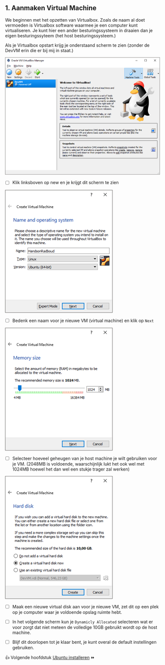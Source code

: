 ## 1. Aanmaken Virtual Machine

We beginnen met het opzetten van Virtualbox. Zoals de naam al doet vermoeden is Virtualbox software waarmee je een computer kunt virtualiseren. Je kunt hier een ander besturingssysteem in draaien dan je eigen besturingssyteem (het host besturingssysteem.)

Als je Virtualbox opstart krijg je onderstaand scherm te zien (zonder de DevVM erin die er bij mij in staat.) 

![](../img/1.png) 

- [ ] Klik linksboven op new en je krijgt dit scherm te zien

![](../img/2.png) 

- [ ] Bedenk een naam voor je nieuwe VM (virtual machine) en klik op `Next`

![](../img/3.png) 

- [ ] Selecteer hoeveel geheugen van je host machine je wilt gebruiken voor je VM. (2048MB is voldoende, waarschijnlijk lukt het ook wel met 1024MB hoewel het dan wel een stukje trager zal werken)

![](../img/4.png) 

- [ ] Maak een nieuwe virtual disk aan voor je nieuwe VM, zet dit op een plek op je computer waar je voldoende opslag ruimte hebt. 
- [ ] In het volgende scherm kun je `Dynamicly Allocated` selecteren wat er voor zorgt dat niet meteen de volledige 10GB gebruikt wordt op de host machine.
- [ ] Blijf dit doorlopen tot je klaar bent, je kunt overal de default instellingen gebruiken.


:thumbsup: Volgende hoofdstuk [Ubuntu installeren](../install_ubuntu/) :fast_forward: